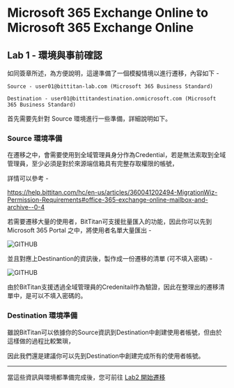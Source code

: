 # Microsoft 365 Exchange Online to Microsoft 365 Exchange Online

## Lab 1 - 環境與事前確認

如同簽章所述，為方便說明，這邊準備了一個模擬情境以進行遷移，內容如下 - 

```Source - user01@bittitan-lab.com (Microsoft 365 Business Standard)```

```Destination - user01@bittitandestination.onmicrosoft.com (Microsoft 365 Business Standard)```

首先需要先針對 Source 環境進行一些準備，詳細說明如下。

### Source 環境準備

在遷移之中，會需要使用到全域管理員身分作為Credential，若是無法索取到全域管理員，至少必須是對於來源端信箱具有完整存取權限的帳號，

詳情可以參考 -

https://help.bittitan.com/hc/en-us/articles/360041202494-MigrationWiz-Permission-Requirements#office-365-exchange-online-mailbox-and-archive--0-4

若需要遷移大量的使用者，BitTitan可支援批量匯入的功能，因此你可以先到 Microsoft 365 Portal 之中，將使用者名單大量匯出 -

![GITHUB](https://github.com/MarkChang-Core/BitTitan/blob/main/Microsoft%20365%20Exchange%20Online%20to%20Microsoft%20365%20Exchange%20Online/Image/image1-1.jpg)<br>

並且對應上Destinantion的資訊後，製作成一份遷移的清單 (可不填入密碼) -

![GITHUB](https://github.com/MarkChang-Core/BitTitan/blob/main/Microsoft%20365%20Exchange%20Online%20to%20Microsoft%20365%20Exchange%20Online/Image/image1-2.jpg)<br>

由於BitTitan支援透過全域管理員的Credenitail作為驗證，因此在整理出的遷移清單中，是可以不填入密碼的。

### Destination 環境準備

雖說BitTitan可以依據你的Source資訊到Destination中創建使用者帳號，但由於這樣做的過程比較繁瑣，

因此我們還是建議你可以先到Destination中創建完成所有的使用者帳號。

---

當這些資訊與環境都準備完成後，您可前往 [Lab2 開始遷移](https://github.com/MarkChang-Core/BitTitan/blob/main/Microsoft%20365%20Exchange%20Online%20to%20Microsoft%20365%20Exchange%20Online/Lab2.md)
